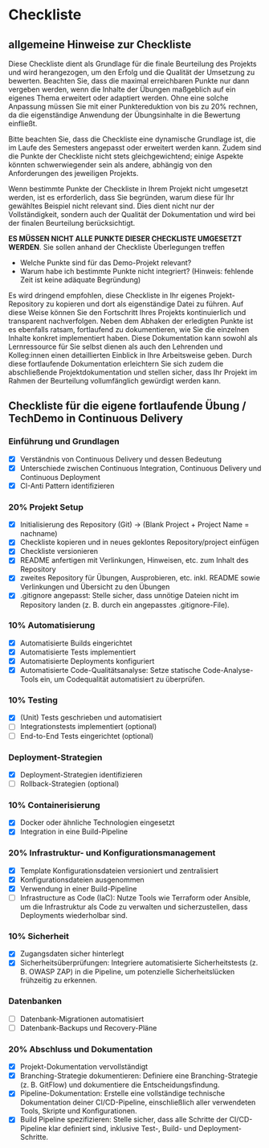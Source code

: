 # Checkliste

## allgemeine Hinweise zur Checkliste
Diese Checkliste dient als Grundlage für die finale Beurteilung des Projekts und wird herangezogen, um den Erfolg und die Qualität der Umsetzung zu bewerten. Beachten Sie, dass die maximal erreichbaren Punkte nur dann vergeben werden, wenn die Inhalte der Übungen maßgeblich auf ein eigenes Thema erweitert oder adaptiert werden. Ohne eine solche Anpassung müssen Sie mit einer Punktereduktion von bis zu 20% rechnen, da die eigenständige Anwendung der Übungsinhalte in die Bewertung einfließt.

Bitte beachten Sie, dass die Checkliste eine dynamische Grundlage ist, die im Laufe des Semesters angepasst oder erweitert werden kann. Zudem sind die Punkte der Checkliste nicht stets gleichgewichtend; einige Aspekte könnten schwerwiegender sein als andere, abhängig von den Anforderungen des jeweiligen Projekts.

Wenn bestimmte Punkte der Checkliste in Ihrem Projekt nicht umgesetzt werden, ist es erforderlich, dass Sie begründen, warum diese für Ihr gewähltes Beispiel nicht relevant sind. Dies dient nicht nur der Vollständigkeit, sondern auch der Qualität der Dokumentation und wird bei der finalen Beurteilung berücksichtigt.

**ES MÜSSEN NICHT ALLE PUNKTE DIESER CHECKLISTE UMGESETZT WERDEN**. Sie sollen anhand der Checkliste Überlegungen treffen

- Welche Punkte sind für das Demo-Projekt relevant?
- Warum habe ich bestimmte Punkte nicht integriert? (Hinweis: fehlende Zeit ist keine adäquate Begründung)


Es wird dringend empfohlen, diese Checkliste in Ihr eigenes Projekt-Repository zu kopieren und dort als eigenständige Datei zu führen. Auf diese Weise können Sie den Fortschritt Ihres Projekts kontinuierlich und transparent nachverfolgen. Neben dem Abhaken der erledigten Punkte ist es ebenfalls ratsam, fortlaufend zu dokumentieren, wie Sie die einzelnen Inhalte konkret implementiert haben. Diese Dokumentation kann sowohl als Lernressource für Sie selbst dienen als auch den Lehrenden und Kolleg:innen einen detaillierten Einblick in Ihre Arbeitsweise geben. Durch diese fortlaufende Dokumentation erleichtern Sie sich zudem die abschließende Projektdokumentation und stellen sicher, dass Ihr Projekt im Rahmen der Beurteilung vollumfänglich gewürdigt werden kann.


## Checkliste für die eigene fortlaufende Übung / TechDemo in Continuous Delivery

### Einführung und Grundlagen
- [x] Verständnis von Continuous Delivery und dessen Bedeutung
- [x] Unterschiede zwischen Continuous Integration, Continuous Delivery und Continuous Deployment
- [x] CI-Anti Pattern identifizieren

### 20% Projekt Setup
- [x] Initialisierung des Repository (Git) -> (Blank Project + Project Name = nachname) 
- [x] Checkliste kopieren und in neues geklontes Repository/project einfügen
- [x] Checkliste versionieren
- [x] README anfertigen mit Verlinkungen, Hinweisen, etc. zum Inhalt des Repository
- [x] zweites Repository für Übungen, Ausprobieren, etc. inkl. README sowie Verlinkungen und Übersicht zu den Übungen
- [x] .gitignore angepasst: Stelle sicher, dass unnötige Dateien nicht im Repository landen (z. B. durch ein angepasstes .gitignore-File).

### 10% Automatisierung
- [x] Automatisierte Builds eingerichtet
- [x] Automatisierte Tests implementiert
- [x] Automatisierte Deployments konfiguriert
- [x] Automatisierte Code-Qualitätsanalyse: Setze statische Code-Analyse-Tools ein, um Codequalität automatisiert zu überprüfen.

### 10% Testing
- [x] (Unit) Tests geschrieben und automatisiert
- [ ] Integrationstests implementiert (optional)
- [ ] End-to-End Tests eingerichtet (optional)

### Deployment-Strategien
- [x] Deployment-Strategien identifizieren
- [ ] Rollback-Strategien (optional)

### 10% Containerisierung
- [x] Docker oder ähnliche Technologien eingesetzt
- [x] Integration in eine Build-Pipeline

### 20% Infrastruktur- und Konfigurationsmanagement
- [x] Template Konfigurationsdateien versioniert und zentralisiert
- [x] Konfigurationsdateien ausgenommen
- [x] Verwendung in einer Build-Pipeline
- [ ] Infrastructure as Code (IaC): Nutze Tools wie Terraform oder Ansible, um die Infrastruktur als Code zu verwalten und sicherzustellen, dass Deployments wiederholbar sind.

### 10% Sicherheit
- [x] Zugangsdaten sicher hinterlegt
- [x] Sicherheitsüberprüfungen: Integriere automatisierte Sicherheitstests (z. B. OWASP ZAP) in die Pipeline, um potenzielle Sicherheitslücken frühzeitig zu erkennen.

### Datenbanken
- [ ] Datenbank-Migrationen automatisiert
- [ ] Datenbank-Backups und Recovery-Pläne

### 20% Abschluss und Dokumentation
- [x] Projekt-Dokumentation vervollständigt
- [x] Branching-Strategie dokumentieren: Definiere eine Branching-Strategie (z. B. GitFlow) und dokumentiere die Entscheidungsfindung.
- [x] Pipeline-Dokumentation: Erstelle eine vollständige technische Dokumentation deiner CI/CD-Pipeline, einschließlich aller verwendeten Tools, Skripte und Konfigurationen.
- [x] Build Pipeline spezifizieren: Stelle sicher, dass alle Schritte der CI/CD-Pipeline klar definiert sind, inklusive Test-, Build- und Deployment-Schritte.

